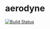 # aerodyne

[![Build Status](https://travis-ci.org/pdex/aerodyne.svg?branch=master)](https://travis-ci.org/pdex/aerodyne)
